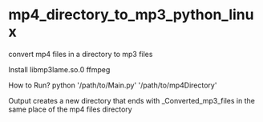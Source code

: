 mp4_directory_to_mp3_python_linux
=================================

convert mp4 files in a directory to mp3 files

Install
libmp3lame.so.0
ffmpeg

How to Run?
python '/path/to/Main.py' '/path/to/mp4Directory'

Output
creates a new directory that ends with _Converted_mp3_files in the same place
of the mp4 files directory
